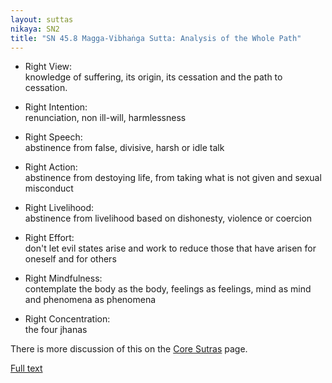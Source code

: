 ```yaml
---
layout: suttas
nikaya: SN2
title: "SN 45.8 Magga-Vibhaṅga Sutta: Analysis of the Whole Path"
---
```


- Right View:  
    knowledge of suffering, its origin, its cessation and the path to cessation.

- Right Intention:  
    renunciation, non ill-will, harmlessness

- Right Speech:  
    abstinence from false, divisive, harsh or idle talk

- Right Action:  
    abstinence from destoying life, from taking what is not given and sexual misconduct

- Right Livelihood:  
    abstinence from livelihood based on dishonesty, violence or coercion

- Right Effort:  
    don't let evil states arise and work to reduce those that have arisen for oneself and for others

- Right Mindfulness:  
    contemplate the body as the body, feelings as feelings, mind as mind and phenomena as phenomena

- Right Concentration:  
    the four jhanas
    
There is more discussion of this on the [Core Sutras](/pages/suttas/core-suttas.html#magga) page.


[Full text](https://www.dhammatalks.org/suttas/SN/SN45_8.html)
